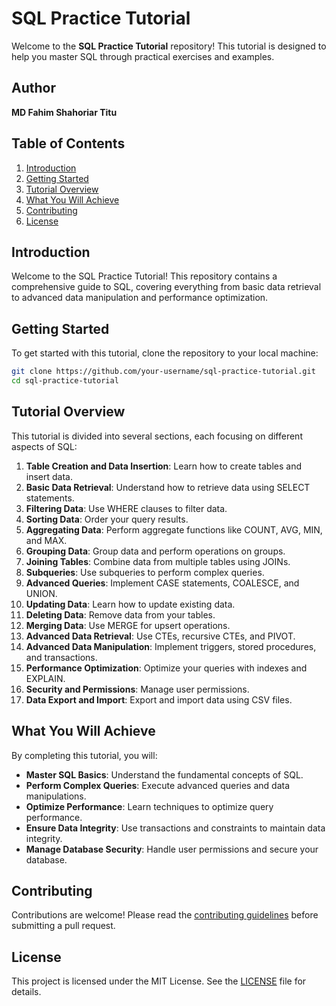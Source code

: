 # SQL Practice Tutorial

Welcome to the **SQL Practice Tutorial** repository! This tutorial is designed to help you master SQL through practical exercises and examples.

## Author

**MD Fahim Shahoriar Titu**

## Table of Contents

1. [Introduction](#introduction)
2. [Getting Started](#getting-started)
3. [Tutorial Overview](#tutorial-overview)
4. [What You Will Achieve](#what-you-will-achieve)
5. [Contributing](#contributing)
6. [License](#license)

## Introduction

Welcome to the SQL Practice Tutorial! This repository contains a comprehensive guide to SQL, covering everything from basic data retrieval to advanced data manipulation and performance optimization.

## Getting Started

To get started with this tutorial, clone the repository to your local machine:

```bash
git clone https://github.com/your-username/sql-practice-tutorial.git
cd sql-practice-tutorial
```

## Tutorial Overview

This tutorial is divided into several sections, each focusing on different aspects of SQL:

1. **Table Creation and Data Insertion**: Learn how to create tables and insert data.
2. **Basic Data Retrieval**: Understand how to retrieve data using SELECT statements.
3. **Filtering Data**: Use WHERE clauses to filter data.
4. **Sorting Data**: Order your query results.
5. **Aggregating Data**: Perform aggregate functions like COUNT, AVG, MIN, and MAX.
6. **Grouping Data**: Group data and perform operations on groups.
7. **Joining Tables**: Combine data from multiple tables using JOINs.
8. **Subqueries**: Use subqueries to perform complex queries.
9. **Advanced Queries**: Implement CASE statements, COALESCE, and UNION.
10. **Updating Data**: Learn how to update existing data.
11. **Deleting Data**: Remove data from your tables.
12. **Merging Data**: Use MERGE for upsert operations.
13. **Advanced Data Retrieval**: Use CTEs, recursive CTEs, and PIVOT.
14. **Advanced Data Manipulation**: Implement triggers, stored procedures, and transactions.
15. **Performance Optimization**: Optimize your queries with indexes and EXPLAIN.
16. **Security and Permissions**: Manage user permissions.
17. **Data Export and Import**: Export and import data using CSV files.

## What You Will Achieve

By completing this tutorial, you will:

- **Master SQL Basics**: Understand the fundamental concepts of SQL.
- **Perform Complex Queries**: Execute advanced queries and data manipulations.
- **Optimize Performance**: Learn techniques to optimize query performance.
- **Ensure Data Integrity**: Use transactions and constraints to maintain data integrity.
- **Manage Database Security**: Handle user permissions and secure your database.

## Contributing

Contributions are welcome! Please read the [contributing guidelines](CONTRIBUTING.md) before submitting a pull request.

## License

This project is licensed under the MIT License. See the [LICENSE](LICENSE) file for details.

